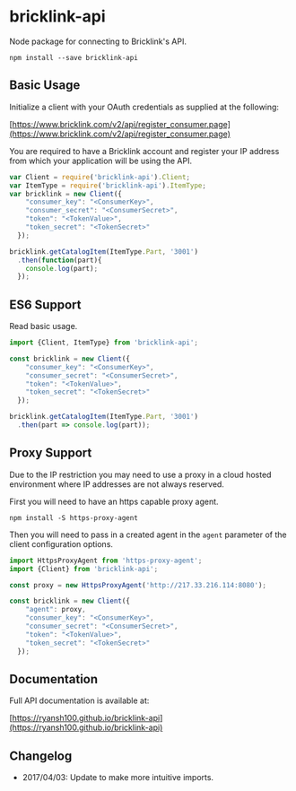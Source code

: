 # bricklink-api
Node package for connecting to Bricklink's API.

```
npm install --save bricklink-api
```

## Basic Usage

Initialize a client with your OAuth credentials as supplied at the following:

[https://www.bricklink.com/v2/api/register_consumer.page](https://www.bricklink.com/v2/api/register_consumer.page)

You are required to have a Bricklink account and register your IP address from
which your application will be using the API.

```javascript
var Client = require('bricklink-api').Client;
var ItemType = require('bricklink-api').ItemType;
var bricklink = new Client({
    "consumer_key": "<ConsumerKey>",
    "consumer_secret": "<ConsumerSecret>",
    "token": "<TokenValue>",
    "token_secret": "<TokenSecret>"
  });

bricklink.getCatalogItem(ItemType.Part, '3001')
  .then(function(part){
    console.log(part);
  });
```

## ES6 Support

Read basic usage.

```javascript
import {Client, ItemType} from 'bricklink-api';

const bricklink = new Client({
    "consumer_key": "<ConsumerKey>",
    "consumer_secret": "<ConsumerSecret>",
    "token": "<TokenValue>",
    "token_secret": "<TokenSecret>"
  });

bricklink.getCatalogItem(ItemType.Part, '3001')
  .then(part => console.log(part));
```

## Proxy Support

Due to the IP restriction you may need to use a proxy in a cloud hosted
environment where IP addresses are not always reserved.

First you will need to have an https capable proxy agent.

```
npm install -S https-proxy-agent
```

Then you will need to pass in a created agent in the `agent` parameter of the
client configuration options.

```javascript
import HttpsProxyAgent from 'https-proxy-agent';
import {Client} from 'bricklink-api';

const proxy = new HttpsProxyAgent('http://217.33.216.114:8080');

const bricklink = new Client({
    "agent": proxy,
    "consumer_key": "<ConsumerKey>",
    "consumer_secret": "<ConsumerSecret>",
    "token": "<TokenValue>",
    "token_secret": "<TokenSecret>"
  });
```

## Documentation

Full API documentation is available at:

[https://ryansh100.github.io/bricklink-api](https://ryansh100.github.io/bricklink-api)

## Changelog

- 2017/04/03: Update to make more intuitive imports.
